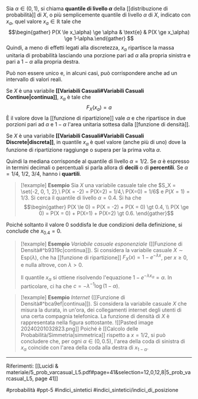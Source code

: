 Sia $\alpha \in (0,1)$, si chiama **quantile di livello $\alpha$** della [[distribuzione di probabilità]] di $X$, o più semplicemente quantile di livello $\alpha$ di $X$, indicato con $x_\alpha$, quel valore $x_a \in \mathbb{R}$ tale che $$\begin{gather} P(X \le x_\alpha) \ge \alpha & \text{e} & P(X \ge x_\alpha) \ge 1-\alpha.\end{gather} $$Quindi, a meno di effetti legati alla discretezza, $x_\alpha$ ripartisce la massa unitaria di probabilità lasciando una porzione pari ad $\alpha$ alla propria sinistra e pari a $1 - \alpha$ alla propria destra.

Può non essere unico e, in alcuni casi, può corrispondere anche ad un intervallo di valori reali.

Se $X$ è una variabile **[[Variabili Casuali#Variabili Casuali Continue|continua]]**, $x_\alpha$ è tale che $$ F_X(x_a) = a $$È il valore dove la [[funzione di ripartizione]] vale $\alpha$ e che ripartisce in due porzioni pari ad $\alpha$ e $1-\alpha$ l'area unitaria sottesa dalla [[funzione di densità]].

Se $X$ è una variabile **[[Variabili Casuali#Variabili Casuali Discrete|discreta]]**, in quantile $x_\alpha$ è quel valore (anche più di uno) dove la funzione di ripartizione raggiunge o supera per la prima volta $\alpha$.

Quindi la mediana corrisponde al quantile di livello $\alpha = 1/2$. Se $\alpha$ è espresso in termini decimali o percentuali si parla allora di **decili** o di **percentili**. Se $\alpha = 1/4,\ 1/2,\ 3/4$, hanno i **quartili**.

>[!example] **Esempio**
>Sia $X$ una variabile casuale tale che $S_X = \set{-2, 0, 1, 2},\ P(X = -2) = P(X=2) = 1/4,\ P(X=0) = 1/6$ e $P(X=1) = 1/3$. Si cerca il quantile di livello $\alpha = 0.4$. Si ha che $$\begin{gather}
>P(X \le 0) = P(X = -2) + P(X = 0) \gt 0.4, \\
>P(X \ge 0) = P(X = 0) + P(X=1) + P(X=2) \gt 0.6.
\end{gather}$$
>
Poiché soltanto il valore 0 soddisfa le due condizioni della definizione, si conclude che $x_{0.4} = 0$.

>[!example] **Esempio**
>*Variabile casuale esponenziale* ([[Funzione di Densità#^b9319c|continua]]). Si considera la variabile casuale $X \sim \text{Esp}(\lambda)$, che ha [[funzione di ripartizione]] $F_X(x) = 1 - e^{-\lambda x}$, per $x \ge 0$, e nulla altrove, con $\lambda \gt 0$.
>
>Il quantile $x_\alpha$ si ottiene risolvendo l'equazione $1-e^{-\lambda x_\alpha} = \alpha$. In particolare, ci ha che $c = -\lambda^{-1} \log(1-\alpha)$.

>[!example] **Esempio**
>*Internet* ([[Funzione di Densità#^bca9ef|continua]]). Si considera la variabile casuale $X$ che misura la durata, in un'ora, dei collegamenti internet degli utenti di una certa compagnia telefonica. La funzione di densità di $X$ è rappresentata nella figura sottostante.
>![[Pasted image 20240201032823.png]]
>Poiché è [[Calcolo delle Probabilità/Simmetria|simmetrica]] rispetto a $x = 1/2$, si può concludere che, per ogni $\alpha \in (0, 0.5)$, l'area della coda di sinistra di $x_\alpha$ coincide con l'area della coda alla destra di $x_{1-\alpha}$.

***
Riferimenti:
[[Lucidi & materiale/5_prob_varcasual_L5.pdf#page=41&selection=12,0,12,8|5_prob_varcasual_L5, page 41]]

 #probabilità 
 #ppt-5 
 #indici_sintetici 
 #indici_sintetici/indici_di_posizione 